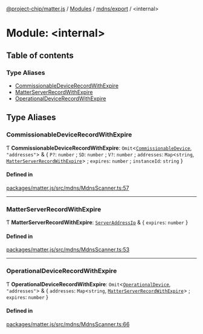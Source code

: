 [@project-chip/matter.js](../README.md) / [Modules](../modules.md) / [mdns/export](mdns_export.md) / \<internal\>

# Module: \<internal\>

## Table of contents

### Type Aliases

- [CommissionableDeviceRecordWithExpire](mdns_export._internal_.md#commissionabledevicerecordwithexpire)
- [MatterServerRecordWithExpire](mdns_export._internal_.md#matterserverrecordwithexpire)
- [OperationalDeviceRecordWithExpire](mdns_export._internal_.md#operationaldevicerecordwithexpire)

## Type Aliases

### CommissionableDeviceRecordWithExpire

Ƭ **CommissionableDeviceRecordWithExpire**: `Omit`\<[`CommissionableDevice`](common_export.md#commissionabledevice), ``"addresses"``\> & \{ `P?`: `number` ; `SD`: `number` ; `V?`: `number` ; `addresses`: `Map`\<`string`, [`MatterServerRecordWithExpire`](mdns_export._internal_.md#matterserverrecordwithexpire)\> ; `expires`: `number` ; `instanceId`: `string`  }

#### Defined in

[packages/matter.js/src/mdns/MdnsScanner.ts:57](https://github.com/project-chip/matter.js/blob/5f71eedebdb9fa54338bde320c311bb359b7455d/packages/matter.js/src/mdns/MdnsScanner.ts#L57)

___

### MatterServerRecordWithExpire

Ƭ **MatterServerRecordWithExpire**: [`ServerAddressIp`](common_export.md#serveraddressip) & \{ `expires`: `number`  }

#### Defined in

[packages/matter.js/src/mdns/MdnsScanner.ts:53](https://github.com/project-chip/matter.js/blob/5f71eedebdb9fa54338bde320c311bb359b7455d/packages/matter.js/src/mdns/MdnsScanner.ts#L53)

___

### OperationalDeviceRecordWithExpire

Ƭ **OperationalDeviceRecordWithExpire**: `Omit`\<[`OperationalDevice`](common_export.md#operationaldevice), ``"addresses"``\> & \{ `addresses`: `Map`\<`string`, [`MatterServerRecordWithExpire`](mdns_export._internal_.md#matterserverrecordwithexpire)\> ; `expires`: `number`  }

#### Defined in

[packages/matter.js/src/mdns/MdnsScanner.ts:66](https://github.com/project-chip/matter.js/blob/5f71eedebdb9fa54338bde320c311bb359b7455d/packages/matter.js/src/mdns/MdnsScanner.ts#L66)
